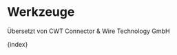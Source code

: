 # Werkzeuge

<span class="text-muted contributed-by">Übersetzt von CWT Connector & Wire Technology GmbH</span> 

{index}
